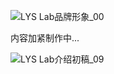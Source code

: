 ![LYS Lab品牌形象_00](https://cdn.jsdelivr.net/gh/zey9991/mdpic/202409301525035.png)

内容加紧制作中...

![LYS Lab介绍初稿_09](https://cdn.jsdelivr.net/gh/zey9991/mdpic/LYS%20Lab%E4%BB%8B%E7%BB%8D%E5%88%9D%E7%A8%BF_09.png)